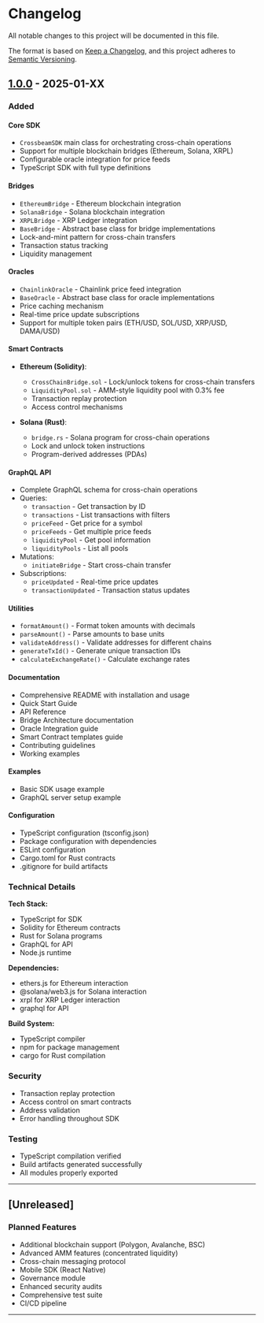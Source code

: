 # Changelog

All notable changes to this project will be documented in this file.

The format is based on [Keep a Changelog](https://keepachangelog.com/en/1.0.0/),
and this project adheres to [Semantic Versioning](https://semver.org/spec/v2.0.0.html).

## [1.0.0] - 2025-01-XX

### Added

#### Core SDK
- `CrossbeamSDK` main class for orchestrating cross-chain operations
- Support for multiple blockchain bridges (Ethereum, Solana, XRPL)
- Configurable oracle integration for price feeds
- TypeScript SDK with full type definitions

#### Bridges
- `EthereumBridge` - Ethereum blockchain integration
- `SolanaBridge` - Solana blockchain integration
- `XRPLBridge` - XRP Ledger integration
- `BaseBridge` - Abstract base class for bridge implementations
- Lock-and-mint pattern for cross-chain transfers
- Transaction status tracking
- Liquidity management

#### Oracles
- `ChainlinkOracle` - Chainlink price feed integration
- `BaseOracle` - Abstract base class for oracle implementations
- Price caching mechanism
- Real-time price update subscriptions
- Support for multiple token pairs (ETH/USD, SOL/USD, XRP/USD, DAMA/USD)

#### Smart Contracts
- **Ethereum (Solidity)**:
  - `CrossChainBridge.sol` - Lock/unlock tokens for cross-chain transfers
  - `LiquidityPool.sol` - AMM-style liquidity pool with 0.3% fee
  - Transaction replay protection
  - Access control mechanisms

- **Solana (Rust)**:
  - `bridge.rs` - Solana program for cross-chain operations
  - Lock and unlock token instructions
  - Program-derived addresses (PDAs)

#### GraphQL API
- Complete GraphQL schema for cross-chain operations
- Queries:
  - `transaction` - Get transaction by ID
  - `transactions` - List transactions with filters
  - `priceFeed` - Get price for a symbol
  - `priceFeeds` - Get multiple price feeds
  - `liquidityPool` - Get pool information
  - `liquidityPools` - List all pools
- Mutations:
  - `initiateBridge` - Start cross-chain transfer
- Subscriptions:
  - `priceUpdated` - Real-time price updates
  - `transactionUpdated` - Transaction status updates

#### Utilities
- `formatAmount()` - Format token amounts with decimals
- `parseAmount()` - Parse amounts to base units
- `validateAddress()` - Validate addresses for different chains
- `generateTxId()` - Generate unique transaction IDs
- `calculateExchangeRate()` - Calculate exchange rates

#### Documentation
- Comprehensive README with installation and usage
- Quick Start Guide
- API Reference
- Bridge Architecture documentation
- Oracle Integration guide
- Smart Contract templates guide
- Contributing guidelines
- Working examples

#### Examples
- Basic SDK usage example
- GraphQL server setup example

#### Configuration
- TypeScript configuration (tsconfig.json)
- Package configuration with dependencies
- ESLint configuration
- Cargo.toml for Rust contracts
- .gitignore for build artifacts

### Technical Details

**Tech Stack:**
- TypeScript for SDK
- Solidity for Ethereum contracts
- Rust for Solana programs
- GraphQL for API
- Node.js runtime

**Dependencies:**
- ethers.js for Ethereum interaction
- @solana/web3.js for Solana interaction
- xrpl for XRP Ledger interaction
- graphql for API

**Build System:**
- TypeScript compiler
- npm for package management
- cargo for Rust compilation

### Security
- Transaction replay protection
- Access control on smart contracts
- Address validation
- Error handling throughout SDK

### Testing
- TypeScript compilation verified
- Build artifacts generated successfully
- All modules properly exported

---

## [Unreleased]

### Planned Features
- Additional blockchain support (Polygon, Avalanche, BSC)
- Advanced AMM features (concentrated liquidity)
- Cross-chain messaging protocol
- Mobile SDK (React Native)
- Governance module
- Enhanced security audits
- Comprehensive test suite
- CI/CD pipeline

---

[1.0.0]: https://github.com/REDDNoC/crossbeam-sdk/releases/tag/v1.0.0
